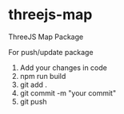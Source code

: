 # threejs-map
ThreeJS Map Package

For push/update package
1. Add your changes in code
2. npm run build
3. git add .
4. git commit -m "your commit"
5. git push
